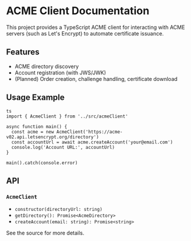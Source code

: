 # ACME Client Documentation

This project provides a TypeScript ACME client for interacting with ACME servers (such as Let's Encrypt) to automate certificate issuance.

## Features
- ACME directory discovery
- Account registration (with JWS/JWK)
- (Planned) Order creation, challenge handling, certificate download

## Usage Example

```
ts
import { AcmeClient } from '../src/acmeClient'

async function main() {
  const acme = new AcmeClient('https://acme-v02.api.letsencrypt.org/directory')
  const accountUrl = await acme.createAccount('your@email.com')
  console.log('Account URL:', accountUrl)
}

main().catch(console.error)
```

## API

### `AcmeClient`
- `constructor(directoryUrl: string)`
- `getDirectory(): Promise<AcmeDirectory>`
- `createAccount(email: string): Promise<string>`

See the source for more details.
